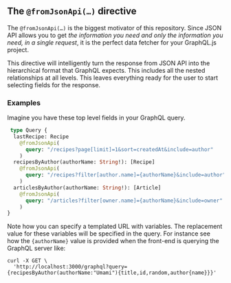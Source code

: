 ## The `@fromJsonApi(…)` directive
The `@fromJsonApi(…)` is the biggest motivator of this repository. Since JSON API allows you to get _the information you
need and only the information you need, in a single request_, it is the perfect data fetcher for your GraphQL.js
project.

This directive will intelligently turn the response from JSON API into the hierarchical format that GraphQL expects.
This includes all the nested relationships at all levels. This leaves everything ready for the user to start selecting
fields for the response.

### Examples
Imagine you have these top level fields in your GraphQL query.

```graphql
 type Query {
  lastRecipe: Recipe
    @fromJsonApi(
      query: "/recipes?page[limit]=1&sort=createdAt&include=author"
    )
  recipesByAuthor(authorName: String!): [Recipe]
    @fromJsonApi(
      query: "/recipes?filter[author.name]={authorName}&include=author"
    )
  articlesByAuthor(authorName: String!): [Article]
    @fromJsonApi(
      query: "/articles?filter[owner.name]={authorName}&include=owner"
    )
}
```

Note how you can specify a templated URL with variables. The replacement value for these variables will be specified in
the query. For instance see how the `{authorName}` value is provided when the front-end is querying the GraphQL server
like:

```
curl -X GET \
  'http://localhost:3000/graphql?query={recipesByAuthor(authorName:"Umami"){title,id,random,author{name}}}'
```
